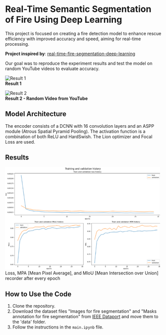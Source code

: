 # Real-Time Semantic Segmentation of Fire Using Deep Learning

This project is focused on creating a fire detection model to enhance rescue efficiency with improved accuracy and speed, aiming for real-time processing.

**Project inspired by**: [real-time-fire-segmentation-deep-learning](https://github.com/maidacundo/real-time-fire-segmentation-deep-learning)

Our goal was to reproduce the experiment results and test the model on random YouTube videos to evaluate accuracy.

![Result 1](output/video1-ezgif.com-video-to-gif-converter.gif)  
**Result 1**

![Result 2](output/video2-ezgif.com-video-to-gif-converter.gif)  
**Result 2 - Random Video from YouTube**

## Model Architecture
The encoder consists of a DCNN with 16 convolution layers and an ASPP module (Atrous Spatial Pyramid Pooling). The activation function is a combination of both ReLU and HardSwish. The Lion optimizer and Focal Loss are used.

## Results
<img src="output/image.png" alt="graphs" width="500"/>
Loss, MPA [Mean Pixel Average], and MIoU [Mean Intersection over Union] recorder after every epoch

## How to Use the Code

1. Clone the repository.
2. Download the dataset files "Images for fire segmentation" and "Masks annotation for fire segmentation" from [IEEE Dataport](https://ieee-dataport.org/open-access/flame-dataset-aerial-imagery-pile-burn-detection-using-drones-uavs) and move them to the 'data' folder.
3. Follow the instructions in the `main.ipynb` file.
